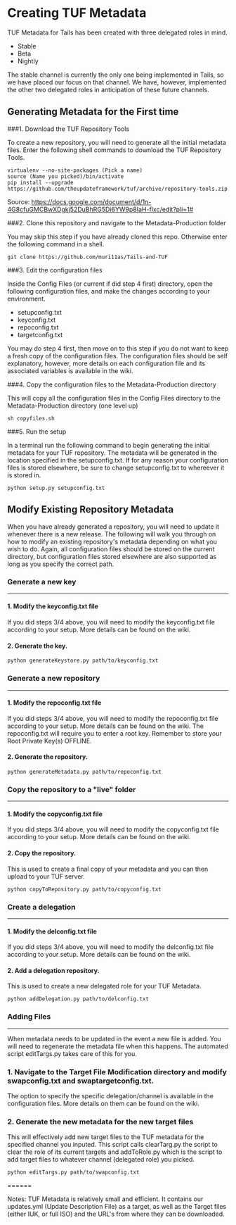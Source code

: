 **Creating TUF Metadata**
========================================================================================================================

TUF Metadata for Tails has been created with three delegated roles in mind.
* Stable
* Beta
* Nightly

The stable channel is currently the only one being implemented in Tails, so we have placed our focus on that channel.
We have, however, implemented the other two delegated roles in anticipation of these future channels.

## Generating Metadata for the First time	
###1. Download the TUF Repository Tools

To create a new repository, you will need to generate all the initial metadata files.  Enter the following shell commands to download the TUF Repository Tools.

```shell
virtualenv --no-site-packages (Pick a name)
source (Name you picked)/bin/activate
pip install --upgrade https://github.com/theupdateframework/tuf/archive/repository-tools.zip
```

Source: https://docs.google.com/document/d/1n-4G8cfuGMCBwXDgkj52DuBhRG5Di6YW9p8IaH-fIxc/edit?pli=1#

###2. Clone this repository and navigate to the Metadata-Production folder

You may skip this step if you have already cloned this repo.  Otherwise enter the following command in a shell.

```shell
git clone https://github.com/muri11as/Tails-and-TUF
```

###3. Edit the configuration files

Inside the Config Files (or current if did step 4 first) directory, open the following configuration files, and make the changes according to your environment.

* setupconfig.txt
* keyconfig.txt
* repoconfig.txt
* targetconfig.txt

You may do step 4 first, then move on to this step if you do not want to keep a fresh copy of the configuration files.  The configuration files should be self explanatory, however, more details on each configuration file and its associated variables is available in the wiki.

###4. Copy the configuration files to the Metadata-Production directory

This will copy all the configuration files in the Config Files directory to the Metadata-Production directory (one level up)

```shell
sh copyfiles.sh
```

###5. Run the setup

In a terminal run the following command to begin generating the initial metadata for your TUF repository.  The metadata will be generated in the location specified in the setupconfig.txt.  If for any reason your configuration files is stored elsewhere, be sure to change setupconfig.txt to whereever it is stored in.

```shell
python setup.py setupconfig.txt
```

## Modify Existing Repository Metadata

When you have already generated a repository, you will need to update it whenever there is a new release.  The following will walk you through on how to modify an existing repository's metadata depending on what you wish to do.  Again, all configuration files should be stored on the current directory, but configuration files stored elsewhere are also supported as long as you specify the correct path.

### Generate a new key
-------

#### 1. Modify the keyconfig.txt file

If you did steps 3/4 above, you will need to modify the keyconfig.txt file according to your setup.  More details can be found on the wiki.

#### 2. Generate the key.

```shell
python generateKeystore.py path/to/keyconfig.txt
```

### Generate a new repository
-------

#### 1. Modify the repoconfig.txt file

If you did steps 3/4 above, you will need to modify the repoconfig.txt file according to your setup.  More details can be found on the wiki.  The repoconfig.txt will require you to enter a root key.  Remember to store your Root Private Key(s) OFFLINE.

#### 2. Generate the repository.

```shell
python generateMetadata.py path/to/repoconfig.txt
```

### Copy the repository to a "live" folder
-------

#### 1. Modify the copyconfig.txt file

If you did steps 3/4 above, you will need to modify the copyconfig.txt file according to your setup.  More details can be found on the wiki.

#### 2. Copy the repository.

This is used to create a final copy of your metadata and you can then upload to your TUF server.

```shell
python copyToRepository.py path/to/copyconfig.txt
```

### Create a delegation
-------

#### 1. Modify the delconfig.txt file

If you did steps 3/4 above, you will need to modify the delconfig.txt file according to your setup.  More details can be found on the wiki.

#### 2. Add a delegation repository.

This is used to create a new delegated role for your TUF Metadata.

```shell
python addDelegation.py path/to/delconfig.txt
```

### Adding Files
-------

When metadata needs to be updated in the event a new file is added.  You will need to regenerate the metadata file when this happens. The automated script editTargs.py takes care of this for you.

### 1. Navigate to the Target File Modification directory and modify swapconfig.txt and swaptargetconfig.txt.

The option to specify the specific delegation/channel is available in the configuration files.  More details on them can be found on the wiki.

### 2. Generate the new metadata for the new target files

This will effectively add new target files to the TUF metadata for the specified channel you inputed. This script calls clearTarg.py the script to clear the role of its current targets and addToRole.py which is the script to add target files to whatever channel (delegated role) you picked.

```shell
python editTargs.py path/to/swapconfig.txt
```

======

Notes:
TUF Metadata is relatively small and efficient. It contains our updates.yml (Update Description File) as a target, as well as the
Target files (either IUK, or full ISO) and the URL's from where they can be downloaded. 
